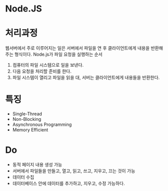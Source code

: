 # Node.JS

# 처리과정
웹서버에서 주로 이루어지는 일은 서버에서 파일을 연 후 클라이언트에게 내용을 반환해주는 형식이다.
Node.js가 파일 요청을 실행하는 순서
1. 컴퓨터의 파일 시스템으로 일을 보낸다.
2. 다음 요청을 처리할 준비를 한다.
3. 파일 시스템이 열리고 파일을 읽을 대, 서버는 클라이언트에게 내용들을 반환한다.

# 특징
- Single-Thread
- Non-Blocking
- Asynchronous Programming
- Memory Efficient

# Do
- 동적 페이지 내용 생성 가능
- 서버에서 파일들을 만들고, 열고, 읽고, 쓰고, 지우고, 끄는 것이 가능
- 데이터 수집
- 데이터베이스 안에 데이터를 추가하고, 지우고, 수정 가능하다.
